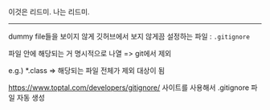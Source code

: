 이것은 리드미.
나는 리드미.

---
dummy file들을 보이지 않게 깃허브에서 보지 않게끔 설정하는 파일 : `.gitignore`


파일 안에 해당되는 거 명시적으로 나열 => git에서 제외


e.g.) *.class => 해당되는 파일 전체가 제외 대상이 됨


https://www.toptal.com/developers/gitignore/
사이트를 사용해서 .gitignore 파일 자동 생성